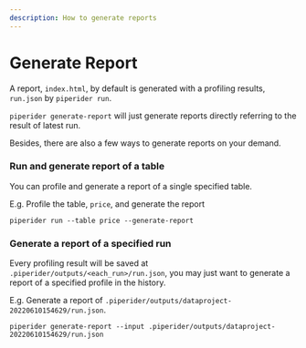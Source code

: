 ```yaml
---
description: How to generate reports
---
```


# Generate Report

A report, `index.html`, by default is generated with a profiling results, `run.json` by `piperider run`.&#x20;

`piperider generate-report` will just generate reports directly referring to the result of latest run.&#x20;

Besides, there are also a few ways to generate reports on your demand.

### Run and generate report of a table

You can profile and generate a report of a single specified table.

E.g. Profile the table, `price`, and generate the report

```shell
piperider run --table price --generate-report
```

### Generate a report of a specified run

Every profiling result will be saved at `.piperider/outputs/<each_run>/run.json`, you may just want to generate a report of a specified profile in the history.

E.g. Generate a report of `.piperider/outputs/dataproject-20220610154629/run.json`.

```
piperider generate-report --input .piperider/outputs/dataproject-20220610154629/run.json
```
